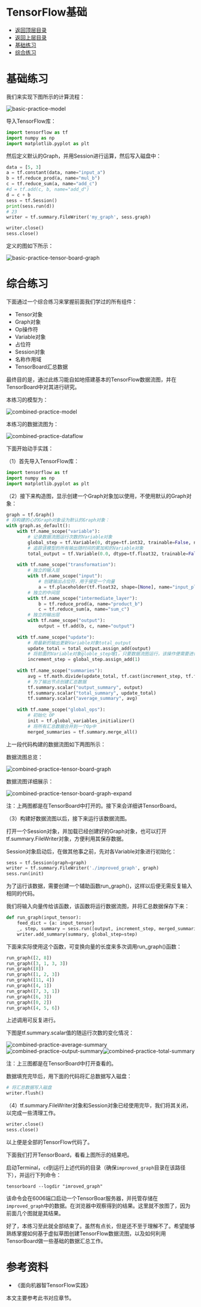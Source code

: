 # TensorFlow基础

* [返回顶层目录](../../../../SUMMARY.md)
* [返回上层目录](../../tensorflow.md)
* [基础练习](#基础练习)
* [综合练习](#综合练习)



# 基础练习

我们来实现下图所示的计算流程：

![basic-practice-model](pic/basic-practice-model.png)

导入TensorFlow库：

```python
import tensorflow as tf
import numpy as np
import matplotlib.pyplot as plt
```

然后定义默认的Graph，并用Session进行运算，然后写入磁盘中：

```python
data = [5, 3]
a = tf.constant(data, name="input_a")
b = tf.reduce_prod(a, name="mul_b")
c = tf.reduce_sum(a, name="add_c")
#d = tf.add(c, b, name="add_d")
d = c + b
sess = tf.Session()
print(sess.run(d))
# 23
writer = tf.summary.FileWriter('my_graph', sess.graph)

writer.close()
sess.close()
```

定义的图如下所示：

![basic-practice-tensor-board-graph](pic/basic-practice-tensor-board-graph.png)

# 综合练习

下面通过一个综合练习来掌握前面我们学过的所有组件：

* Tensor对象
* Graph对象
* Op操作符
* Variable对象
* 占位符
* Session对象
* 名称作用域
* TensorBoard汇总数据

最终目的是，通过此练习能自如地搭建基本的TensorFlow数据流图，并在TensorBoard中对其进行研究。

本练习的模型为：

![combined-practice-model](pic/combined-practice-model.png)

本练习的数据流图为：

![combined-practice-dataflow](pic/combined-practice-dataflow.png)

下面开始动手实践：

（1）首先导入TensorFlow库：

```python
import tensorflow as tf
import numpy as np
import matplotlib.pyplot as plt
```

（2）接下来构造图，显示创建一个Graph对象加以使用，不使用默认的Graph对象：

```python
graph = tf.Graph()
# 将构建的心的Graph对象设为默认的Graph对象：
with graph.as_default():
    with tf.name_scope("variable"):
        # 记录数据流图运行次数的Variable对象
        global_step = tf.Variable(0, dtype=tf.int32, trainable=False, name="global_step")
        # 追踪该模型的所有输出随时间的累加和的Variable对象
        total_output = tf.Variable(0.0, dtype=tf.float32, trainable=False, name="total_output")
    
    with tf.name_scope("transformation"):
        # 独立的输入层
        with tf.name_scope("input"):
            # 创建输出占位符，用于接受一个向量
            a = tf.placeholder(tf.float32, shape=[None], name="input_placeholder_a")
        # 独立的中间层
        with tf.name_scope("intermediate_layer"):
            b = tf.reduce_prod(a, name="product_b")
            c = tf.reduce_sum(a, name="sum_c")
        # 独立的输出层
        with tf.name_scope("output"):
            output = tf.add(b, c, name="output")
    
    with tf.name_scope("update"):
        # 用最新的输出更新Variable对象total_output
        update_total = total_output.assign_add(output)
        # 将前面的Variable对象globle_step增1，只要数据流图运行，该操作便需要进行
        increment_step = global_step.assign_add(1)
    
    with tf.name_scope("summaries"):
        avg = tf.math.divide(update_total, tf.cast(increment_step, tf.float32), name="average")
        # 为了输出节点创建汇总数据
        tf.summary.scalar("output_summary", output)
        tf.summary.scalar("total_summary", update_total)
        tf.summary.scalar("average_summary", avg)
    
    with tf.name_scope("global_ops"):
        # 初始化 OP
        init = tf.global_variables_initializer()
        # 将所有汇总数据合并到一个Op中
        merged_summaries = tf.summary.merge_all()
```

上一段代码构建的数据流图如下两图所示：

数据流图总览：

![combined-practice-tensor-board-graph](pic/combined-practice-tensor-board-graph.png)

数据流图详细展示：

![combined-practice-tensor-board-graph-expand](pic/combined-practice-tensor-board-graph-expand.png)

注：上两图都是在TensorBoard中打开的。接下来会详细讲TensorBoard。

（3）构建好数据流图以后，接下来运行该数据流图。

打开一个Session对象，并加载已经创建好的Graph对象，也可以打开tf.summary.FileWriter对象，方便利用其保存数据。

Session对象启动后，在做其他事之前，先对各Variable对象进行初始化：

```python
sess = tf.Session(graph=graph)
writer = tf.summary.FileWriter('./improved_graph', graph)
sess.run(init)
```

为了运行该数据，需要创建一个辅助函数run_graph()，这样以后便无需反复输入相同的代码。

我们将输入向量传给该函数，该函数将运行数据流图，并将汇总数据保存下来：

```python
def run_graph(input_tensor):
    feed_dict = {a: input_tensor}
    _, step, summary = sess.run([output, increment_step, merged_summaries], feed_dict=feed_dict)
    writer.add_summary(summary, global_step=step)
```

下面来实际使用这个函数，可变换向量的长度来多次调用run_graph()函数：

```python
run_graph([2, 8])
run_graph([3, 1, 3, 3])
run_graph([8])
run_graph([1, 2, 3])
run_graph([11, 4])
run_graph([4, 1])
run_graph([7, 3, 1])
run_graph([6, 3])
run_graph([0, 2])
run_graph([4, 5, 6])
```

上述调用可反复进行。

下图是tf.summary.scalar值的随运行次数的变化情况：

![combined-practice-average-summary](pic/combined-practice-average-summary.png)![combined-practice-output-summary](pic/combined-practice-output-summary.png)![combined-practice-total-summary](pic/combined-practice-total-summary.png)

注：上三图都是在TensorBoard中打开查看的。

数据填充完毕后，用下面的代码将汇总数据写入磁盘：

```python
# 将汇总数据写入磁盘
writer.flush()
```

（4）tf.summary.FileWriter对象和Session对象已经使用完毕，我们将其关闭，以完成一些清理工作。

```python
writer.close()
sess.close()
```

以上便是全部的TensorFlow代码了。

下面我们打开TensorBoard，看看上图所示的结果吧。

启动Terminal，`cd`到运行上述代码的目录（确保`improved_graph`目录在该路径下），并运行下列命令：

```shell
tensorboard --logdir "imroved_graph"
```

该命令会在6006端口启动一个TensorBoar服务器，并托管存储在`improved_graph`中的数据。在浏览器中观察得到的结果。这里就不放图了，因为前面几个图就是其结果。

好了，本练习至此就全部结束了。虽然有点长，但是还不至于理解不了。希望能够熟练掌握如何基于虚拟草图创建TensorFlow数据流图，以及如何利用TensorBoard做一些基础的数据汇总工作。



# 参考资料

* 《面向机器智TensorFlow实践》

本文主要参考此书对应章节。


